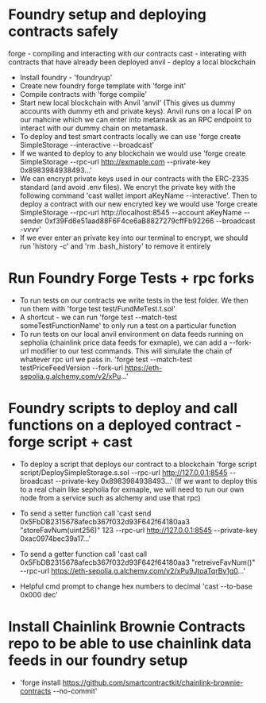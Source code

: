 # Foundry setup and deploying contracts safely #

forge - compiling and interacting with our contracts
cast - interating with contracts that have already been deployed
anvil - deploy a local blockchain

- Install foundry - 'foundryup'
- Create new foundry forge template with 'forge init'
- Compile contracts with 'forge compile'
- Start new local blockchain with Anvil 'anvil' (This gives us dummy accounts with dummy eth and private keys). Anvil runs on a local IP on our mahcine which we can enter into metamask as an RPC endpoint to interact with our dummy chain on metamask.
- To deploy and test smart contracts locally we can use 'forge create SimpleStorage --interactive --broadcast'
- If we wanted to deploy to any blockchain we would use 'forge create SimpleStorage --rpc-url http://exmaple.com --private-key 0x8983984938493...'
- We can encrypt private keys used in our contracts with the ERC-2335 standard (and avoid .env files). We encryt the private key with the following command 'cast wallet import aKeyName --interactive'. Then to deploy a contract with our new encryted key we would use 'forge create SimpleStorage --rpc-url http://localhost:8545 --account aKeyName --sender 0xf39Fd6e51aad88F6F4ce6aB8827279cffFb92266 --broadcast -vvvv'
- If we ever enter an private key into our terminal to encrypt, we should run 'history -c' and 'rm .bash_history' to remove it entirely

# Run Foundry Forge Tests + rpc forks #
- To run tests on our contracts we write tests in the test folder. We then run them with 'forge test test/FundMeTest.t.sol'
- A shortcut - we can run 'forge test --match-test someTestFunctionName' to only run a test on a particular function
- To run tests on our local anvil environment on data feeds running on sepholia (chainlink price data feeds for exmaple), we can add a --fork-url modifier to our test commands. This will simulate the chain of whatever rpc url we pass in. 'forge test --match-test testPriceFeedVersion --fork-url https://eth-sepolia.g.alchemy.com/v2/xPu...'


# Foundry scripts to deploy and call functions on a deployed contract - forge script + cast # 
- To deploy a script that deploys our contract to a blockchain 'forge script script/DeploySimpleStorage.s.sol --rpc-url http://127.0.0.1:8545 --broadcast --private-key 0x8983984938493...' (If we want to deploy this to a real chain like sepholia for exmaple, we will need to run our own node from a service such as alchemy and use that rpc)

- To send a setter function call
'cast send 0x5FbDB2315678afecb367f032d93F642f64180aa3 "storeFavNum(uint256)" 123 --rpc-url http://127.0.0.1:8545 --private-key 0xac0974bec39a17...'

- To send a getter function call
'cast call 0x5FbDB2315678afecb367f032d93F642f64180aa3 "retreiveFavNum()" --rpc-url https://eth-sepolia.g.alchemy.com/v2/xPu9JtoaTqrBv1g0...'

- Helpful cmd prompt to change hex numbers to decimal
'cast --to-base 0x000 dec'

# Install Chainlink Brownie Contracts repo to be able to use chainlink data feeds in our foundry setup
- 'forge install https://github.com/smartcontractkit/chainlink-brownie-contracts --no-commit'